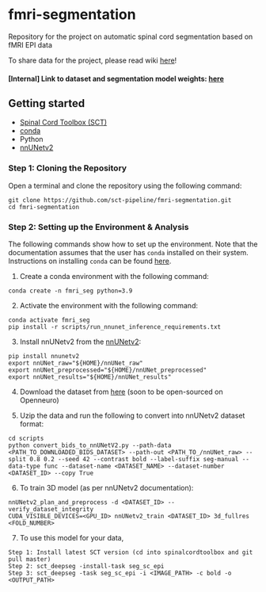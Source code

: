 # fmri-segmentation
Repository for the project on automatic spinal cord segmentation based on fMRI EPI data

To share data for the project, please read wiki [here](https://github.com/sct-pipeline/fmri-segmentation/wiki/Data-contribution-details)!

#### [Internal] Link to dataset and segmentation model weights: [here](https://drive.google.com/drive/folders/14rxPz_mWV1AOSULBFFU7A5IT9zX5PvcI?usp=sharing)

## Getting started

- [Spinal Cord Toolbox (SCT)](https://spinalcordtoolbox.com/user_section/installation.html)
- [conda](https://conda.io/projects/conda/en/latest/user-guide/install/index.html) 
- Python
- [nnUNetv2](https://github.com/MIC-DKFZ/nnUNet)

### Step 1: Cloning the Repository

Open a terminal and clone the repository using the following command:

~~~
git clone https://github.com/sct-pipeline/fmri-segmentation.git
cd fmri-segmentation
~~~

### Step 2: Setting up the Environment & Analysis

The following commands show how to set up the environment. 
Note that the documentation assumes that the user has `conda` installed on their system. 
Instructions on installing `conda` can be found [here](https://conda.io/projects/conda/en/latest/user-guide/install/index.html).

1. Create a conda environment with the following command:
```
conda create -n fmri_seg python=3.9
```

2. Activate the environment with the following command:
```
conda activate fmri_seg
pip install -r scripts/run_nnunet_inference_requirements.txt
```

3. Install nnUNetv2 from the [nnUNetv2](https://github.com/MIC-DKFZ/nnUNet):
```
pip install nnunetv2
export nnUNet_raw="${HOME}/nnUNet_raw"
export nnUNet_preprocessed="${HOME}/nnUNet_preprocessed"
export nnUNet_results="${HOME}/nnUNet_results"
```


4. Download the dataset from [here](https://drive.google.com/drive/folders/14rxPz_mWV1AOSULBFFU7A5IT9zX5PvcI?usp=sharing) (soon to be open-sourced on Openneuro)

5. Uzip the data and run the following to convert into nnUNetv2 dataset format:
```
cd scripts
python convert_bids_to_nnUNetV2.py --path-data <PATH_TO_DOWNLOADED_BIDS_DATASET> --path-out <PATH_TO_/nnUNet_raw> --split 0.8 0.2 --seed 42 --contrast bold --label-suffix seg-manual --data-type func --dataset-name <DATASET_NAME> --dataset-number <DATASET_ID> --copy True
```

6. To train 3D model (as per nnUNetv2 documentation):
```
nnUNetv2_plan_and_preprocess -d <DATASET_ID> --verify_dataset_integrity
CUDA_VISIBLE_DEVICES=<GPU_ID> nnUNetv2_train <DATASET_ID> 3d_fullres <FOLD_NUMBER>
```
7. To use this model for your data,
```
Step 1: Install latest SCT version (cd into spinalcordtoolbox and git pull master)
Step 2: sct_deepseg -install-task seg_sc_epi
Step 3: sct_deepseg -task seg_sc_epi -i <IMAGE_PATH> -c bold -o <OUTPUT_PATH>
```




